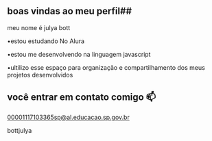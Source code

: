 ## boas vindas ao meu perfil##

meu nome é julya bott

•estou estudando No Alura

•estou me desenvolvendo na linguagem javascript

•ultilizo esse espaço para organização e compartilhamento dos meus projetos desenvolvidos 

## você entrar em contato comigo 📫

00001117103365sp@al.educacao.sp.gov.br

bottjulya
